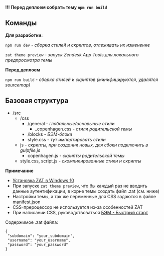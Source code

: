 **!!! Перед деплоем собрать тему `npm run build`**

## Команды

**Для разработки:**

`npm run dev` - _сборка стилей и скриптов, отлеживать их изменение_

`zat theme preview` - _запуск Zendesk App Tools для локального предпросмотра темы_

**Перед деплоем**

`npm run build` - _сборка стилей и скриптов (минифицируются, удалятся sourcemap)_

## Базовая структура

- /src
  - /css
    - /general - _глобальные/основыные стили_
      - \_сopenhagen.css - _стили родительской темы_
    - /blocks - _БЭМ-блоки_
    - style.css - _тут импортировать стили_
  - js - _скрипты, при создании новых, для сбоки подключить в gulpfile.js_
    - сopenhagen.js - _скрипты родительской темы_
  - style.css, script.js - _скомпилированные стили и скрипты_

**Примечание**

- [Установка ZAT в Windows 10](https://develop.zendesk.com/hc/en-us/community/posts/360037023114--Tutorial-ZAT-installation-on-Windows-10)
- При запуске `zat theme preview`, что бы каждый раз не вводить данные аутентификации, в корне темы создать файл .zat (см. ниже)
- Настройки темы, а так же переменные для CSS задаются в файле manifest.json
- CSS-прероцессор не используется из-за особенностей ZAT
- При написании CSS, руководствоваться [БЭМ - Быстрый старт](https://ru.bem.info/methodology/quick-start/)

Содержимое .zat файла:

```
{
 "subdomain": "your_subdomain",
 "username": "your_username",
 "password": "your_password"
}
```

